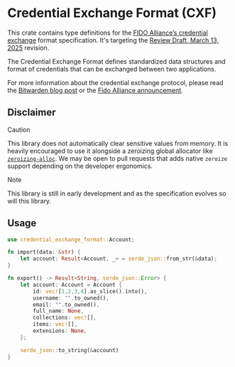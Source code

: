 # Credential Exchange Format (CXF)

This crate contains type definitions for the
[FIDO Alliance’s credential exchange](https://fidoalliance.org/specifications-credential-exchange-specifications/)
format specification. It's targeting the
[Review Draft, March 13, 2025](https://fidoalliance.org/specs/cx/cxf-v1.0-rd-20250313.html)
revision.

The Credential Exchange Format defines standardized data structures and format of credentials that
can be exchanged between two applications.

For more information about the credential exchange protocol, please read the
[Bitwarden blog post](https://bitwarden.com/blog/security-vendors-join-forces-to-make-passkeys-more-portable-for-everyone/)
or the
[Fido Alliance announcement](https://fidoalliance.org/fido-alliance-publishes-new-specifications-to-promote-user-choice-and-enhanced-ux-for-passkeys/).

## Disclaimer

<!-- prettier-ignore -->
> [!CAUTION]
> This library does not automatically clear sensitive values from memory. It is heavily encouraged
> to use it alongside a zeroizing global allocator like
> [`zeroizing-alloc`](https://crates.io/crates/zeroizing-alloc). We may be open to pull requests
> that adds native `zeroize` support depending on the developer ergonomics.

<!-- prettier-ignore -->
> [!NOTE]
> This library is still in early development and as the specification evolves so will this library.

## Usage

```rust
use credential_exchange_format::Account;

fn import(data: &str) {
    let account: Result<Account, _> = serde_json::from_str(&data);
}

fn export() -> Result<String, serde_json::Error> {
    let account: Account = Account {
        id: vec![1,2,3,4].as_slice().into(),
        username: "".to_owned(),
        email: "".to_owned(),
        full_name: None,
        collections: vec![],
        items: vec![],
        extensions: None,
    };

    serde_json::to_string(&account)
}
```
